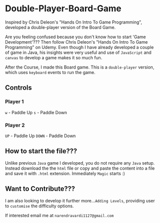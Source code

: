 # Double-Player-Board-Game
Inspired by Chris Deleon's "Hands On Intro To Game Programming", developed a double-player version of the Board Game.

Are you feeling confused because you don't know how to start 'Game Development'??? Then follow Chris Deleon's "Hands On Intro To Game Programming" on Udemy. Even though I have already developed a couple of game in Java, his insights were very useful and use of `JavaScript` and `canvas` to develop a game makes it so much fun.

After the Course, I made this Board game. This is a `double-player` version, which uses `keyboard` events to run the game.

## Controls 
### Player 1
`w` - Paddle Up
`s` - Paddle Down

### Player 2
`UP` - Paddle Up
`DOWN` - Paddle Down

## How to start the file???
Unlike previous `Java` game I developed, you do not require any `Java` setup. Instead download the the `html` file or copy and paste the content into a file and save it with `.html` extension. Immediately `Magic` starts :)

## Want to Contribute???
I am also looking to develop it further more...`Adding Levels`, providing user to `customise` the difficulty options.

If interested email me at `narendravardi1127@gmail.com`
